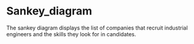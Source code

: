 # Sankey_diagram
The sankey diagram displays the list of companies that recruit industrial engineers and the skills they look for in candidates.
